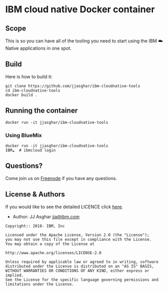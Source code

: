 # IBM cloud native Docker container

## Scope

This is so you can have all of the tooling you need to start using
the IBM :cloud: Native applications in one spot.

## Build

Here is how to build it:

```shell
git clone https://github.com/jjasghar/ibm-cloudnative-tools
cd ibm-cloudnative-tools
docker build .
```

## Running the container

```shell
docker run -it jjasghar/ibm-cloudnative-tools
```

### Using BlueMix

```shell
docker run -it jjasghar/ibm-cloudnative-tools
IBM☁️  # ibmcloud login
```

## Questions?

Come join us on [Freenode](http://webchat.freenode.net/?channels=ibmcloud) if you have
any questions.

## License & Authors

If you would like to see the detailed LICENCE click [here](./LICENCE).

- Author: JJ Asghar <jja@ibm.com>

```text
Copyright:: 2018- IBM, Inc

Licensed under the Apache License, Version 2.0 (the "License");
you may not use this file except in compliance with the License.
You may obtain a copy of the License at

http://www.apache.org/licenses/LICENSE-2.0

Unless required by applicable law or agreed to in writing, software
distributed under the License is distributed on an "AS IS" BASIS,
WITHOUT WARRANTIES OR CONDITIONS OF ANY KIND, either express or implied.
See the License for the specific language governing permissions and
limitations under the License.
```
